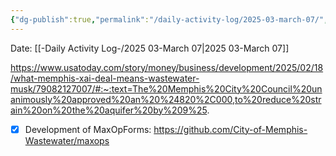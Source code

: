 ```yaml
---
{"dg-publish":true,"permalink":"/daily-activity-log/2025-03-march-07/","noteIcon":"","created":"2025-07-07T14:23:43.156-05:00"}
---
```


Date: [[-Daily Activity Log-/2025 03-March 07\|2025 03-March 07]]

https://www.usatoday.com/story/money/business/development/2025/02/18/what-memphis-xai-deal-means-wastewater-musk/79082127007/#:~:text=The%20Memphis%20City%20Council%20unanimously%20approved%20an%20%24820%2C000,to%20reduce%20strain%20on%20the%20aquifer%20by%209%25.

- [x] Development of MaxOpForms: https://github.com/City-of-Memphis-Wastewater/maxops